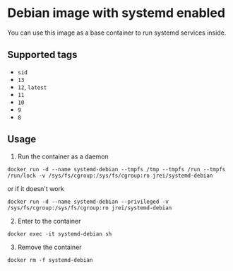 # Debian image with systemd enabled

You can use this image as a base container to run systemd services inside.

## Supported tags
 - `sid`
 - `13`
 - `12`, `latest`
 - `11`
 - `10`
 - `9`
 - `8`

## Usage

1. Run the container as a daemon

`docker run -d --name systemd-debian --tmpfs /tmp --tmpfs /run --tmpfs /run/lock -v /sys/fs/cgroup:/sys/fs/cgroup:ro jrei/systemd-debian`

or if it doesn't work

`docker run -d --name systemd-debian --privileged -v /sys/fs/cgroup:/sys/fs/cgroup:ro jrei/systemd-debian`

2. Enter to the container

`docker exec -it systemd-debian sh`

3. Remove the container

`docker rm -f systemd-debian`
